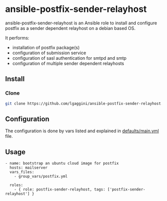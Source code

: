 # ansible-postfix-sender-relayhost

ansible-postfix-sender-relayhost is an Ansible role to install and configure postfix as a sender dependent relayhost on a debian based OS.

It performs: 

* installation of postfix package(s)
* configuration of submission service
* configuration of sasl authentication for smtpd and smtp
* configuration of multiple sender dependent relayhosts

## Install
### Clone
```bash
git clone https://github.com/lgaggini/ansible-postfix-sender-relayhost.git
```
## Configuration

The configuration is done by vars listed and explained in [defaults/main.yml](https://github.com/lgaggini/ansible-postfix-sender-relayhost/blob/master/defaults/main.yml) file.

## Usage

```
- name: bootstrap an ubuntu cloud image for postfix
  hosts: mailserver
  vars_files:
    - group_vars/postfix.yml

  roles:
    - { role: postfix-sender-relayhost, tags: ['postfix-sender-relayhost'] }
```
